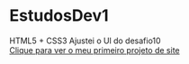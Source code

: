 # EstudosDev1
 HTML5 + CSS3
Ajustei o Ul do desafio10 <br>
<a href="https://thiagodivclasswood.github.io/EstudosDev1/desafio10/">Clique para ver o meu primeiro projeto de site</a>